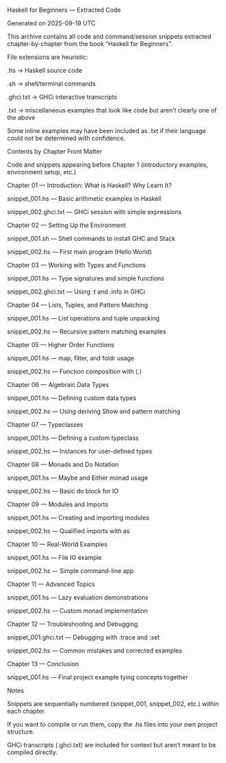 Haskell for Beginners — Extracted Code

Generated on 2025-09-19 UTC

This archive contains all code and command/session snippets extracted chapter-by-chapter from the book “Haskell for Beginners”.

File extensions are heuristic:

.hs → Haskell source code

.sh → shell/terminal commands

.ghci.txt → GHCi interactive transcripts

.txt → miscellaneous examples that look like code but aren’t clearly one of the above

Some inline examples may have been included as .txt if their language could not be determined with confidence.

Contents by Chapter
Front Matter

Code and snippets appearing before Chapter 1 (introductory examples, environment setup, etc.)

Chapter 01 — Introduction: What is Haskell? Why Learn It?

snippet_001.hs — Basic arithmetic examples in Haskell

snippet_002.ghci.txt — GHCi session with simple expressions

Chapter 02 — Setting Up the Environment

snippet_001.sh — Shell commands to install GHC and Stack

snippet_002.hs — First main program (Hello World)

Chapter 03 — Working with Types and Functions

snippet_001.hs — Type signatures and simple functions

snippet_002.ghci.txt — Using :t and :info in GHCi

Chapter 04 — Lists, Tuples, and Pattern Matching

snippet_001.hs — List operations and tuple unpacking

snippet_002.hs — Recursive pattern matching examples

Chapter 05 — Higher Order Functions

snippet_001.hs — map, filter, and foldr usage

snippet_002.hs — Function composition with (.)

Chapter 06 — Algebraic Data Types

snippet_001.hs — Defining custom data types

snippet_002.hs — Using deriving Show and pattern matching

Chapter 07 — Typeclasses

snippet_001.hs — Defining a custom typeclass

snippet_002.hs — Instances for user-defined types

Chapter 08 — Monads and Do Notation

snippet_001.hs — Maybe and Either monad usage

snippet_002.hs — Basic do block for IO

Chapter 09 — Modules and Imports

snippet_001.hs — Creating and importing modules

snippet_002.hs — Qualified imports with as

Chapter 10 — Real-World Examples

snippet_001.hs — File IO example

snippet_002.hs — Simple command-line app

Chapter 11 — Advanced Topics

snippet_001.hs — Lazy evaluation demonstrations

snippet_002.hs — Custom monad implementation

Chapter 12 — Troubleshooting and Debugging

snippet_001.ghci.txt — Debugging with :trace and :set

snippet_002.hs — Common mistakes and corrected examples

Chapter 13 — Conclusion

snippet_001.hs — Final project example tying concepts together

Notes

Snippets are sequentially numbered (snippet_001, snippet_002, etc.) within each chapter.

If you want to compile or run them, copy the .hs files into your own project structure.

GHCi transcripts (.ghci.txt) are included for context but aren’t meant to be compiled directly.
